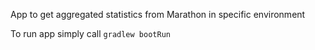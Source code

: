 App to get aggregated statistics from Marathon in specific environment

To run app simply call `gradlew bootRun`